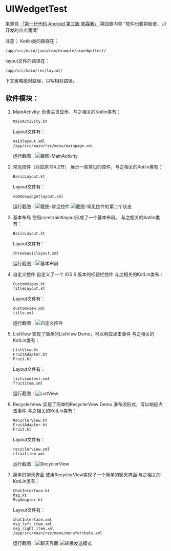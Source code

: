 # UIWedgetTest
来源自 [「第一行代码 Android 第三版 郭霖著」](https://www.ituring.com.cn/book/2744) 第四章内容 “软件也要拼脸蛋，UI开发的点点滴滴”

注意：
Kotlin类的路径在：
```
/app/src/main/java/com/example/uiwedgettest/
```

layout文件的路径在：
```
/app/src/main/res/layout/
```
下文省略绝对路径，只写相对路径。

## 软件模块：

1. MainActivity:
   负责主页显示，与之相关的Kotlin类有：
    ```
    MainActivity.kt   
    ```

    Layout文件有：
    ```
    mainlayout.xml
    /app/src/main/res/menu/mainpage.xml
    ```

    运行截图：![截图-MainActivity](/screenShot/MainPage.png)

2. 常见控件（对应原书4.2节）
   展示一些常见的控件，与之相关的Kotlin类有：
    ```
    BasicLayout.kt
    ```
    
    Layout文件有：
    ```
    commonwidgetlayout.xml
    ```

    运行截图：![截图-常见控件](/screenShot/4.2.2.png) ![截图-常见控件的第二个状态](/screenShot/4.2.2.2.png)


3. 基本布局
   使用constraintlayout形成了一个基本布局。
   与之相关的Kotlin类有：
    ```
    BasicLayout.kt
    ```
    
    Layout文件有：
    ```
    threebasiclayout.xml
    ```

    运行截图：![基本布局](/screenShot/4.3.png)

4. 自定义控件
    自定义了一个 iOS 6 版本的标题栏控件
    与之相关的KotLin类有：
    ```
    CustomViews.kt
    TitleLayout.kt
    ```

    Layout文件有：
    ```
    customview.xml
    title.xml
    ```

    运行截图：![自定义控件](screenShot/4.4.png)

5. ListView
    实现了简单的ListView Demo，可以响应点击事件
    与之相关的KotLin类有：
    ```
    ListView.kt
    FruitAdapter.kt
    Fruit.kt
    ```

    Layout文件有：
    ```
    listviewtest.xml
    fruit1tem.xml
    ```

    运行截图：![ListView](screenShot/4.5.png)

6. RecyclerView
    实现了简单的RecyclerView Demo 瀑布流形式，可以响应点击事件
    与之相关的KotLin类有：
    ```
    RecyclerView.kt
    FruitAdapter.kt
    Fruit.kt
    ```

    Layout文件有：
    ```
    recyclerview.xml
    rfruititem.xml
    ```

    运行截图：![RecyclerView](screenShot/4.6.png)

7. 简单的聊天界面
    使用RecyclerView实现了一个简单的聊天界面
    与之相关的KotLin类有：
    ```
    ChatInterface.kt
    Msg.kt
    MsgAdapter.kt
    ```

    Layout文件有：
    ```
    chat1nterface.xml
    msg_left_item.xml
    msg_right_item.xml
    /app/src/main/res/menu/menuforchats.xml
    ```

    运行截图：![聊天界面](screenShot/4.7.png)      ![转换发送模式](screenShot/4.7.2.png)